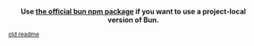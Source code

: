 <p align=center><b>Use <a href="https://www.npmjs.com/package/bun">the official bun npm package</a> if you want to use a project-local version of Bun.</b></p>

<sup>[old readme](./README.md)</sup>
